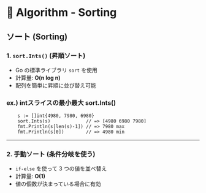 # 📘 Algorithm - Sorting

## **ソート (Sorting)**
### **1. `sort.Ints()` (昇順ソート)**
- Go の標準ライブラリ `sort` を使用
- 計算量: **O(n log n)**
- 配列を簡単に昇順に並び替え可能
### ex.) intスライスの最小最大 sort.Ints()
```golang
	s := []int{4980, 7980, 6980}
	sort.Ints(s)             // => [4980 6980 7980]
	fmt.Println(s[len(s)-1]) // => 7980 max
	fmt.Println(s[0])        // => 4980 min
```
---------
### **2. 手動ソート (条件分岐を使う)**
- `if-else` を使って 3 つの値を並べ替え
- 計算量: **O(1)**
- 値の個数が決まっている場合に有効

